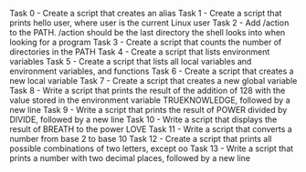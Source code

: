 Task 0 - Create a script that creates an alias
Task 1 - Create a script that prints hello user, where user is the current Linux user
Task 2 - Add /action to the PATH. /action should be the last directory the shell looks into when looking for a program
Task 3 - Create a script that counts the number of directories in the PATH
Task 4 - Create a script that lists environment variables
Task 5 - Create a script that lists all local variables and environment variables, and functions
Task 6 - Create a script that creates a new local variable
Task 7 - Create a script that creates a new global variable
Task 8 - Write a script that prints the result of the addition of 128 with the value stored in the environment variable TRUEKNOWLEDGE, followed by a new line
Task 9 - Write a script that prints the result of POWER divided by DIVIDE, followed by a new line
Task 10 - Write a script that displays the result of BREATH to the power LOVE
Task 11 - Write a script that converts a number from base 2 to base 10
Task 12 - Create a script that prints all possible combinations of two letters, except oo
Task 13 - Write a script that prints a number with two decimal places, followed by a new line

